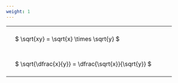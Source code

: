 ```yaml
---
weight: 1
---
```


<style type="text/css">
#T_fc59b th.col_heading {
  text-align: left;
  font-size: 1em;
}
#T_fc59b td {
  text-align: left;
  font-size: 1em;
  padding: 1.5em;
}
#T_fc59b_row0_col0, #T_fc59b_row1_col0 {
  width: 400px;
  white-space: pre-wrap;
}
</style>
<table id="T_fc59b">
  <thead>
  </thead>
  <tbody>
    <tr>
      <td id="T_fc59b_row0_col0" class="data row0 col0" >$ \sqrt{xy} = \sqrt{x} \times \sqrt{y} $</td>
    </tr>
    <tr>
      <td id="T_fc59b_row1_col0" class="data row1 col0" >$ \sqrt{\dfrac{x}{y}} = \dfrac{\sqrt{x}}{\sqrt{y}} $</td>
    </tr>
  </tbody>
</table>
